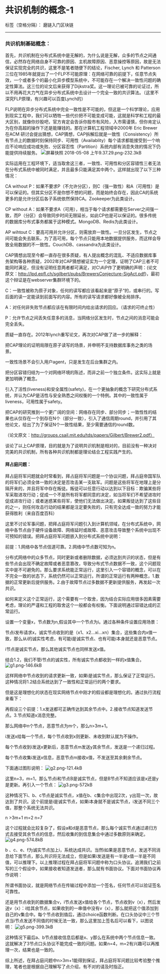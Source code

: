 ﻿# 共识机制的概念-1

标签（空格分隔）： 磨链入门区块链

---

### 共识机制基础概念：

首先，共识机制在分布式系统中是无解的，为什么说是无解，众多的节点之间通信，必然存在网络自身不可靠的原因、主机故障原因、恶意操控等原因，故是无法保证实现完全的共识，这里不是笔者随便下的结论，Fischer, Lynch 和 Patterson三位在1985年就提出了一个FLP不可能原理：在网络可靠的前提下，任意节点失效，一个或者多个的最小化异步模型系统中，不可能存在一个解决一致性问题的确定性算法。这三位的论文后来获得了Dijkstra奖。这一理论已被可靠的论证过，所以不用再花大力气在异步分布式系统中去设计一个完全一致的共识算法。（这里不深究FLP原理，有兴趣可以百度Lynch的<Distributed Algorithms>）

FLP说明在异步分布式系统中完全一致性是不可能的，但这是一个科学理论，应用到现实工程中，我们可以牺牲一些代价把不可能变成可能，这就是科学和工程的最大区别，就像你炒股吧，官方肯定会告诉你股市有风险，入市需谨慎，但你肯定认为在你高超的操作下还是能赚钱的。那在计算机工程领域中2000年 Eric Brewer在ACM 研讨会提出猜想，CAP猜想，CAP拆解后就是一致性（Consistency）所有节点上的数据时刻保持同步、可用性（Availablity）每个请求都能接受到一个响应不论响应成功或失败、分区容忍性（Partition）系统内部有消息失效的情况下仍能提供持续服务。
![屏幕快照 2018-05-08 上午9.37.29.png-232.3kB][1]
 

实际运用在工程环境下，适当取舍这三者，一致性、可用性和分区容错性三者无法在分布式系统中被同时满足，并且最多只能满足其中两个。这样就出现了以下三种情况：

CA without P：如果不要求P（不允许分区），则C（强一致性）和A（可用性）是可以保证的。但其实分区不是你想不想的问题，而是始终会存在，因此CA的系统更多的是允许分区后各子系统依然保持CA。Zookeeper为此类设计。

CP without A：如果不要求A（可用），相当于每个请求都需要在Server之间强一致，而P（分区）会导致同步时间无限延长，如此CP也是可以保证的。很多传统的数据库分布式事务都属于这种模式。MongoDB、Redis为此类设计。

AP wihtout C：要高可用并允许分区，则需放弃一致性。一旦分区发生，节点之间可能会失去联系，为了高可用，每个节点只能用本地数据提供服务，而这样会导致全局数据的不一致性。CouchDB、cassandra为此类设计。

CAP猜想出现至今都一直存在很多质疑，有人提出概念的混乱、不适应数据库事务架构等各种质疑，2002年对CAP猜想被证实为一个定理，证明了CAP三者不可能同时满足，但没有证明任意两者都可满足，对C\A\P作了更明确的声明：(论文原文：http://lpd.epfl.ch/sgilbert/pubs/BrewersConjecture-SigAct.pdf)，最初这个辩证是在webserver集群环境下的。

C：一致性被称为原子对象，任何的读写都应该看起来是“原子“的，或串行的。写后面的读一定能读到前面写的内容。所有的读写请求都好像被全局排序。

A：对任何非失败节点都应该在有限时间内给出请求的回应。（请求的可终止性）

P：允许节点之间丢失任意多的消息，当网络分区发生时，节点之间的消息可能会完全丢失。

质疑一直存在。2012年lynch重写论文，再次对CAP做了进一步的解释：

把CAP理论的证明局限在原子读写的场景，并申明不支持数据库事务之类的场景。

一致性场景不会引入用户agent，只是发生在后台集群之内。

把分区容错归结为一个对网络环境的陈述，而非之前一个独立条件。这实际上就是更加明确了概念。

引入了活性(liveness)和安全属性(safety)，在一个更抽象的概念下研究分布式系统，并认为CAP是活性与安全熟悉之间权衡的一个特例。其中的一致性属于liveness，可用性属于safety。

把CAP的研究推到一个更广阔的空间：网络存在同步、部分同步；一致性性的结果也从仅存在一个到存在N个（部分一致），引入了通信周期round，并引用了其他论文，给出了为了保证N个一致性结果，至少需要通信的round数。

（论文原文：http://groups.csail.mit.edu/tds/papers/Gilbert/Brewer2.pdf）

谈论了以上CAP原理，目的就是为了说明共识机制是相对的，目前没有一种决对完美的共识机制，所有各种共识机制都是理论结合工程实践产生的。

#### 拜占庭问题：

拜占庭将军问题就会时常看到，拜占庭将军问题是一个协议问题，拜占庭帝国军队的将军们必须全体一致的决定是否攻击某一支敌军。问题是这些将军在地理上是分隔开来的，并且将军中存在叛徒。叛徒可以任意行动以达到以下目标：欺骗某些将军采取进攻行动；促成一个不是所有将军都同意的决定，如当将军们不希望进攻时促成进攻行动；或者迷惑某些将军，使他们无法做出决定。如果叛徒达到了这些目的之一，则任何攻击行动的结果都是注定要失败的，只有完全达成一致的努力才能获得胜利（来自百度百科） 

这里不讨论军事问题，把拜占庭将军问题引入到计算机领域，在分布式系统中，网络中各节点由于硬件设备故障、网络延时或故障、恶意攻击导致整个系统中出现不可预知的错误。把拜占庭将军问题嵌入到分布式系统中说明：

前提：1.网络中各节点信道可靠。2.网络中节点数可知为n。

分布式网络中的众多节点，同时更新或者删除数据，必须达到共识的状态，但是有些节点会出现不确定故障或者恶意篡改，导致分布式节点数据不一致，这个问题现实中是不可避免的。那么要求系统能正常运行，这里引入一个容错的概念，可以在不完全一致的状态下，系统仍然可以正常运行。所谓的正常运行有两种概念，1.数据的正常更新后提供服务。2.由于故障节点过多数据不更新提供服务，再发起一次共识。

如何来定义这个正常运行，这个需要有一个取舍，因为结合实际应用很多因素需要考虑，理论的严谨和工程的取舍这个一般都会有权衡。下面说明通过容错达成的正常运行。

设置一个变量x，节点数为n,假设其中一个节点为i。通过各种条件设置应用场景：

节点i发布请求x，诚实节点收到的是（x1、x2...xi...xn）集合，这些集合内x值一致，那么从i的诚实性考虑，有可能i是诚实节点、也有可能i本身就还是恶意节点。

i节点是诚实节点，那么其他诚实节点也同样发送x值。

结合1.2，我们不管i节点的诚实性，所有诚实节点都收到一样的x值集合。
![g1.png-146.6kB][2]
    

    

这样网络中节点收到的请求更新一致，如果i是诚实节点，那么保证了正常运行。这种情况将1.2结合系统达到了一致性和正常运行的两个要求。

但是这是理想化的状态在现实网络节点中刚才的假设都是理想化的。通过执行流程来看下：

再假设三个前提：1.x发送都可正确传达到其余节点中。2.接收节点知道发送节点。3.节点知道x消息完整。

那么网络中n个节点，恶意节点为m个，那么n>3m+1。

i发送x给每一个节点，每个节点收到x则更新、未收到默认就为不操作。

每个节点收到i发送x更新后，恶意节点m发送y其余节点，发送是一个递归过程。

每个节点收集i发送x信息，恶意节点m接收x值，不发送至其余剩余节点。

下面通过图形说明：
![g2.png-121.4kB][3]
 

这里n=3，m=1，那么节点i和节点B是诚实节点，但是B节点不知道应该是x还是y是更新。再引入一个节点：
![g3.png-572kB][4]
 

 

这种情况下i、b、c节点是诚实节点，x值在b、c集合中出现2次，y出现一次，故达到了共识。这个前提是i是诚实节点，如果i本身就不是诚实节点，i发送不同三个值，那整个系统无法共识。

n >3m+1 m=2 n=7

这个过程就会比较复杂了，假设a和d是恶意节点，那么每个诚实节点通过递归方式去接受其余节点的信息，然后收集的到信息集合中通过多数原则来确定。
![g4.png-574.8kB][5]
 

b 、c、e、f为诚实节点加上i，系统达成共识。当然i如果是恶意节点，发送不同消息给下面节点，那么共识将无法成立，但是如果i发送是有一半是x值一半是不同值，可以推理下。以上推理过程在拜占庭将军问题中称为口头协议。追溯我们之前写的三个假设中，如果接收者知道发送者，那么就有书面协议。下面对书面协议再作说明：

所谓书面协议，就是网络节点在传输过程中添加一个签名，任何节点可以验证签名可靠性。

还是用节点收到的数据集合v，i节点发送x值给各个节点，节点收到v（x），然后发送v（x）：i给其余节点，如果收到的一串值中没有v（x），那么就把这个值添加到自己的v集合中。每个节点收到值后，通过choice函数判断。在口头协议中三个节点当i节点发送不同值的时候无法一致，那么这里加上签名后可以看下，以图说明：
![g5.png-399.3kB][6]
 


这种情况下最后a、b节点接收信息后都是x、y那么在系统中两个节点信息一致。这就解决了3节点口头协议不能完成一致的问题。如果n=4，m=2有兴趣可以再推理一次，结果也是一致的。

综上所述，在拜占庭问题中n>3m+1能得到保证，拜占庭将军问题比较考验整个推理，笔者也是根据自己理解写了点介绍，有不对的请及时指正。


  [1]: http://static.zybuluo.com/JackyJin/06b4xdh9qvaa839mjskgb6m4/%E5%B1%8F%E5%B9%95%E5%BF%AB%E7%85%A7%202018-05-08%20%E4%B8%8A%E5%8D%889.37.29.png
  [2]: http://static.zybuluo.com/JackyJin/g4yhrtowx0sej56doik3uwnu/g1.png
  [3]: http://static.zybuluo.com/JackyJin/7ajmatv9z6n9wwmjizjl0zmh/g2.png
  [4]: http://static.zybuluo.com/JackyJin/usg4u41ews47cg9fq4iqs6yk/g3.png
  [5]: http://static.zybuluo.com/JackyJin/6iz9tbzysscleu1f92xatpso/g4.png
  [6]: http://static.zybuluo.com/JackyJin/yqixy0k08ybera87gtyx0bw6/g5.png